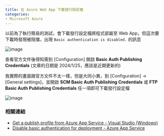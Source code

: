 ```yaml
---
title: 在 Azure Web App 下載發行設定檔
categories:
- Microsoft Azure 
---
```


以前為了執行簡易的測試，會下載發行設定檔將程式部屬至 Web App，但這次要下載時發現被阻擋，出現 `Basic authentication is disabled.` 的訊息

![image](https://github.com/haoger1012/haoger1012.github.io/assets/46283957/09a15679-49d6-4a2f-a236-71e73448429e)

查看官方文件後得知需到 [Configuration] 開啟 **Basic Auth Publishing Credentials** (文章的日期是 2024/1/25，應該是近期更新的)

我實際的畫面跟官方文件不太一樣，但是大同小異，到 [Configuration] -> [General settings]，並開啟 **SCM Basic Auth Publishing Credentials** 或 **FTP Basic Auth Publishing Credentials** 任一項即可下載發行設定檔

![image](https://github.com/haoger1012/haoger1012.github.io/assets/46283957/08f28a21-3638-47b6-a7ef-45ca04ff4932)

### 相關連結

- [Get a publish profile from Azure App Service - Visual Studio (Windows)](https://learn.microsoft.com/en-us/visualstudio/azure/how-to-get-publish-profile-from-azure-app-service)
- [Disable basic authentication for deployment - Azure App Service](https://learn.microsoft.com/en-us/azure/app-service/configure-basic-auth-disable)
